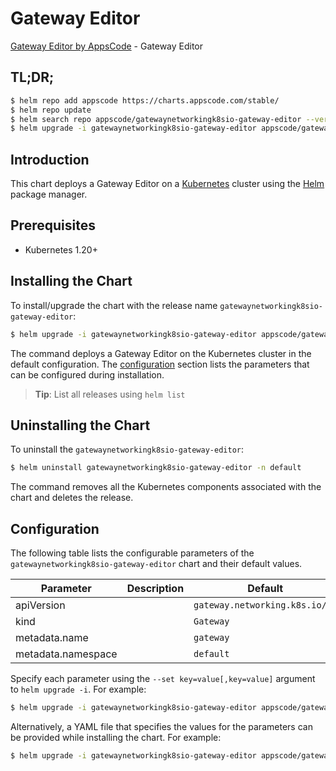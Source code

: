 # Gateway Editor

[Gateway Editor by AppsCode](https://appscode.com) - Gateway Editor

## TL;DR;

```bash
$ helm repo add appscode https://charts.appscode.com/stable/
$ helm repo update
$ helm search repo appscode/gatewaynetworkingk8sio-gateway-editor --version=v0.14.0
$ helm upgrade -i gatewaynetworkingk8sio-gateway-editor appscode/gatewaynetworkingk8sio-gateway-editor -n default --create-namespace --version=v0.14.0
```

## Introduction

This chart deploys a Gateway Editor on a [Kubernetes](http://kubernetes.io) cluster using the [Helm](https://helm.sh) package manager.

## Prerequisites

- Kubernetes 1.20+

## Installing the Chart

To install/upgrade the chart with the release name `gatewaynetworkingk8sio-gateway-editor`:

```bash
$ helm upgrade -i gatewaynetworkingk8sio-gateway-editor appscode/gatewaynetworkingk8sio-gateway-editor -n default --create-namespace --version=v0.14.0
```

The command deploys a Gateway Editor on the Kubernetes cluster in the default configuration. The [configuration](#configuration) section lists the parameters that can be configured during installation.

> **Tip**: List all releases using `helm list`

## Uninstalling the Chart

To uninstall the `gatewaynetworkingk8sio-gateway-editor`:

```bash
$ helm uninstall gatewaynetworkingk8sio-gateway-editor -n default
```

The command removes all the Kubernetes components associated with the chart and deletes the release.

## Configuration

The following table lists the configurable parameters of the `gatewaynetworkingk8sio-gateway-editor` chart and their default values.

|     Parameter      | Description |                  Default                  |
|--------------------|-------------|-------------------------------------------|
| apiVersion         |             | <code>gateway.networking.k8s.io/v1</code> |
| kind               |             | <code>Gateway</code>                      |
| metadata.name      |             | <code>gateway</code>                      |
| metadata.namespace |             | <code>default</code>                      |


Specify each parameter using the `--set key=value[,key=value]` argument to `helm upgrade -i`. For example:

```bash
$ helm upgrade -i gatewaynetworkingk8sio-gateway-editor appscode/gatewaynetworkingk8sio-gateway-editor -n default --create-namespace --version=v0.14.0 --set apiVersion=gateway.networking.k8s.io/v1
```

Alternatively, a YAML file that specifies the values for the parameters can be provided while
installing the chart. For example:

```bash
$ helm upgrade -i gatewaynetworkingk8sio-gateway-editor appscode/gatewaynetworkingk8sio-gateway-editor -n default --create-namespace --version=v0.14.0 --values values.yaml
```
